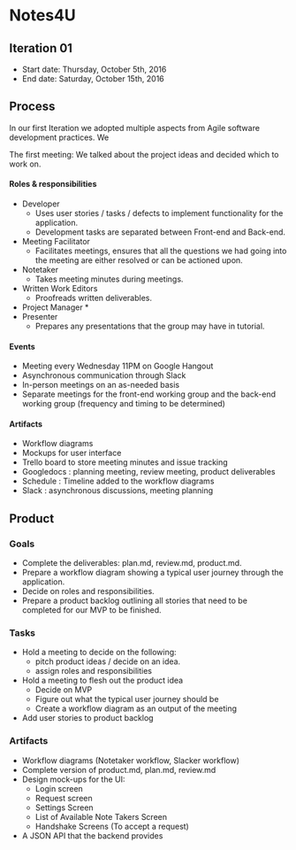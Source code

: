 # Notes4U

## Iteration 01

 * Start date: Thursday, October 5th, 2016
 * End date: Saturday, October 15th, 2016

## Process

In our first Iteration we adopted multiple aspects from Agile software development practices. We 

The first meeting: We talked about the project ideas and decided which to work on.

#### Roles & responsibilities

 * Developer
    * Uses user stories / tasks / defects to implement functionality for the application. 
    * Development tasks are separated between Front-end and Back-end.
 * Meeting Facilitator
    * Facilitates meetings, ensures that all the questions we had going into the meeting are either resolved or can be actioned upon.
 * Notetaker
    * Takes meeting minutes during meetings.
 * Written Work Editors
    * Proofreads written deliverables.
 * Project Manager
    * 
 * Presenter
    * Prepares any presentations that the group may have in tutorial.

#### Events

 * Meeting every Wednesday 11PM on Google Hangout
 * Asynchronous communication through Slack
 * In-person meetings on an as-needed basis
 * Separate meetings for the front-end working group and the back-end working group (frequency and timing to be determined)

#### Artifacts

- Workflow diagrams
- Mockups for user interface
- Trello board to store meeting minutes and issue tracking
- Googledocs : planning meeting, review meeting, product deliverables
- Schedule :  Timeline added to the workflow diagrams
- Slack : asynchronous discussions, meeting planning

## Product

### Goals

- Complete the deliverables: plan.md, review.md, product.md.
- Prepare a workflow diagram showing a typical user journey through the application.
- Decide on roles and responsibilities.
- Prepare a product backlog outlining all stories that need to be completed for our MVP to be finished.

### Tasks

- Hold a meeting to decide on the following:
    - pitch product ideas / decide on an idea.
    - assign roles and responsibilities
- Hold a meeting to flesh out the product idea
    - Decide on MVP
    - Figure out what the typical user journey should be
    - Create a workflow diagram as an output of the meeting
- Add user stories to product backlog

### Artifacts

- Workflow diagrams (Notetaker workflow, Slacker workflow)
- Complete version of product.md, plan.md, review.md
- Design mock-ups for the UI:
    - Login screen
    - Request screen
    - Settings Screen
    - List of Available Note Takers Screen
    - Handshake Screens (To accept a request)
- A JSON API that the backend provides

